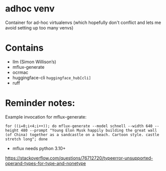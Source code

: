# adhoc venv

Container for ad-hoc virtualenvs (which hopefully don't conflict and lets me avoid setting up too many venvs)

# Contains

- llm (Simon Willison’s)
- mflux-generate
- ocrmac
- huggingface-cli `huggingface_hub[cli]`
- ruff

# Reminder notes:

Example invocation for mflux-generate:

`for ((i=0;i<4;i++)); do mflux-generate --model schnell --width 640 --height 480 --prompt "Young Elon Musk happily building the great wall (of China) together as a sandcastle on a beach. Cartoon style. castle stretch long"; done`


- mflux needs python 3.10+

https://stackoverflow.com/questions/76712720/typeerror-unsupported-operand-types-for-type-and-nonetype
